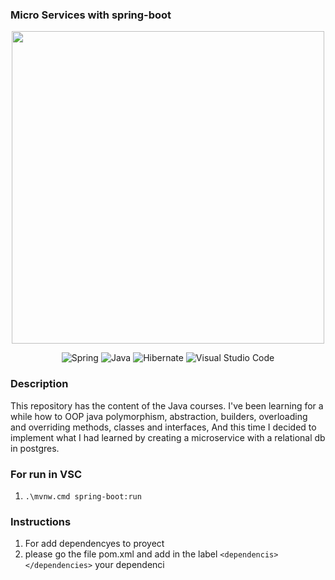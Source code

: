 
### Micro Services with spring-boot 
<p align = "center">
<img width = "500" heigth = "500" src="https://kbase.com.br/novo/wp-content/uploads/2020/09/BANNER-BLOG-5.png"> 
</p>

<div align = "center">
  
![Spring](https://img.shields.io/badge/spring-%236DB33F.svg?style=for-the-badge&logo=spring&logoColor=white) 
![Java](https://img.shields.io/badge/java-%23ED8B00.svg?style=for-the-badge&logo=openjdk&logoColor=white) 
![Hibernate](https://img.shields.io/badge/Hibernate-59666C?style=for-the-badge&logo=Hibernate&logoColor=white) 
![Visual Studio Code](https://img.shields.io/badge/Visual%20Studio%20Code-0078d7.svg?style=for-the-badge&logo=visual-studio-code&logoColor=white) 
  
</div>

### Description 
This repository has the content of the Java courses.
I've been learning for a while how to OOP java polymorphism,
abstraction,
builders,
overloading and overriding methods,
classes and interfaces,
And this time I decided to implement what I had learned by creating a microservice with a relational db in postgres.

### For run in VSC
1. ```.\mvnw.cmd spring-boot:run```

### Instructions
1. For add dependencyes to proyect 
2. please go the file pom.xml and add in the label ```<dependencis></dependencies>``` your dependenci
